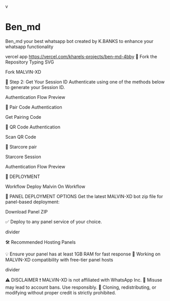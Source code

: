 v
# Ben_md
Ben_md your best whatsapp bot
created by K.BANKS to enhance your whatsapp functionality 

vercel app
https://vercel.com/kharels-projects/ben-md-4bby
🚀 Fork the Repository
Typing SVG

Fork MALVIN-XD

🔐 Step 2: Get Your Session ID
Authenticate using one of the methods below to generate your Session ID.

Authentication Flow Preview

📲 Pair Code Authentication

Get Pairing Code

📱 QR Code Authentication

Scan QR Code

📲 Starcore pair

Starcore Session

Authentication Flow Preview

📡 DEPLOYMENT
	
	
	


Workflow
Deploy Malvin On Workflow

📡 PANEL DEPLOYMENT OPTIONS
Get the latest MALVIN-XD bot zip file for panel-based deployment:

Download Panel ZIP


✅ Deploy to any panel service of your choice.

divider

🛠️ Recommended Hosting Panels
	

💡 Ensure your panel has at least 1GB RAM for fast response 🔧 Working on MALVIN-XD compatibility with free-tier panel hosts

divider

⚠️ DISCLAIMER
❗ MALVIN-XD is not affiliated with WhatsApp Inc.
🚫 Misuse may lead to account bans. Use responsibly.
🛑 Cloning, redistributing, or modifying without proper credit is strictly prohibited.
